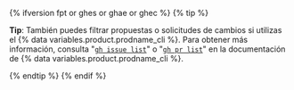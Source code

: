 {% ifversion fpt or ghes or ghae or ghec %}
{% tip %}

**Tip**: También puedes filtrar propuestas o solicitudes de cambios si utilizas el {% data variables.product.prodname_cli %}. Para obtener más información, consulta "[`gh issue list`](https://cli.github.com/manual/gh_issue_list)" o "[`gh pr list`](https://cli.github.com/manual/gh_pr_list)" en la documentación de {% data variables.product.prodname_cli %}.

{% endtip %}
{% endif %}
